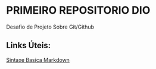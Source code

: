 # PRIMEIRO REPOSITORIO DIO 
Desafio de Projeto Sobre Git/Github

## Links Úteis:
[Sintaxe Basica Markdown](https://www.markdownguide.org/basic-syntax)
